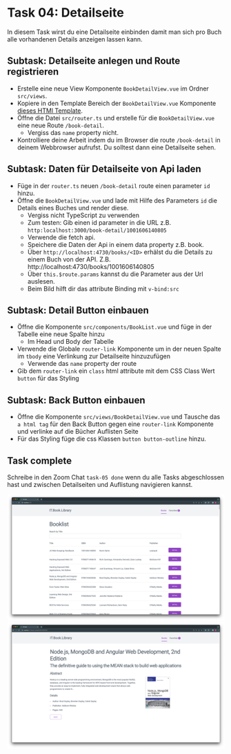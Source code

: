 # Task 04: Detailseite

In diesem Task wirst du eine Detailseite einbinden damit man sich pro Buch alle vorhandenen Details anzeigen lassen kann.

## Subtask: Detailseite anlegen und Route registrieren

- Erstelle eine neue View Komponente `BookDetailView.vue` im Ordner `src/views`.
- Kopiere in den Template Bereich der `BookDetailView.vue` Komponente [dieses HTMl Template](https://raw.githubusercontent.com/may17/bookmanager-example/tasks/task-05-detail-seite/resources/BookDetailTemplate.html).
- Öffne die Datei `src/router.ts` und erstelle für die `BookDetailView.vue` eine neue Route `/book-detail`.
  - Vergiss das `name` property nicht.
- Kontrolliere deine Arbeit indem du im Browser die route `/book-detail` in deinem Webbrowser aufrufst. Du solltest dann eine Detailseite sehen.

## Subtask: Daten für Detailseite von Api laden

- Füge in der `router.ts` neuen `/book-detail` route einen parameter `id` hinzu.
- Öffne die `BookDetailView.vue` und lade mit Hilfe des Parameters `id` die Details eines Buches und render diese.
  - Vergiss nicht TypeScript zu verwenden
  - Zum testen: Gib einen id parameter in die URL z.B. `http:localhost:3000/book-detail/1001606140805`
  - Verwende die fetch api.
  - Speichere die Daten der Api in einem data property z.B. book.
  - Über `http://localhost:4730/books/<ID>` erhälst du die Details zu einem Buch von der API. Z.B.
    http://localhost:4730/books/1001606140805
  - Über `this.$route.params` kannst du die Parameter aus der Url auslesen.
  - Beim Bild hilft dir das attribute Binding mit `v-bind:src`

## Subtask: Detail Button einbauen

- Öffne die Komponente `src/components/BookList.vue` und füge in der Tabelle eine neue Spalte hinzu
  - Im Head und Body der Tabelle
- Verwende die Globale `router-link` Komponente um in der neuen Spalte im `tbody` eine Verlinkung zur Detailseite hinzuzufügen
  - Verwende das `name` property der route
- Gib dem `router-link` ein `class` html attribute mit dem CSS Class Wert `button` für das Styling

## Subtask: Back Button einbauen

- Öffne die Komponente `src/views/BookDetailView.vue` und Tausche das `a html tag` für den Back Button gegen eine `router-link` Komponente und verlinke auf die Bücher Auflisten Seite
- Für das Styling füge die css Klassen `button button-outline` hinzu.

## Task complete

Schreibe in den Zoom Chat `task-05 done` wenn du alle Tasks abgeschlossen hast und zwischen Detailseiten und Auflistung navigieren kannst.

![](img/result1.png)
![](img/result2.png)
